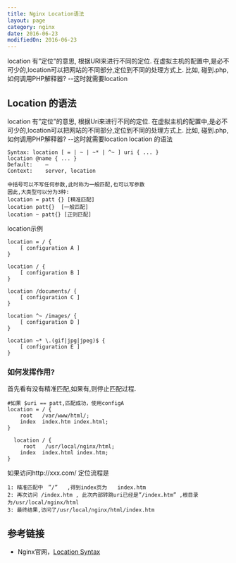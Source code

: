 ```yaml
---
title: Nginx Location语法
layout: page
category: nginx
date: 2016-06-23
modifiedOn: 2016-06-23
---
```


location 有”定位”的意思, 根据URI来进行不同的定位.
在虚拟主机的配置中,是必不可少的,location可以把网站的不同部分,定位到不同的处理方式上.
比如, 碰到.php, 如何调用PHP解释器?  --这时就需要location

## Location 的语法

location 有”定位”的意思, 根据Uri来进行不同的定位. 在虚拟主机的配置中,是必不可少的,location可以把网站的不同部分,定位到不同的处理方式上. 比如, 碰到.php, 如何调用PHP解释器? --这时就需要location location 的语法


```
Syntax:	location [ = | ~ | ~* | ^~ ] uri { ... }
location @name { ... }
Default:	—
Context:	server, location

中括号可以不写任何参数,此时称为一般匹配,也可以写参数
因此,大类型可以分为3种:
location = patt {} [精准匹配]
location patt{}  [一般匹配]
location ~ patt{} [正则匹配]
```


location示例

```shell
location = / {
    [ configuration A ]
}

location / {
    [ configuration B ]
}

location /documents/ {
    [ configuration C ]
}

location ^~ /images/ {
    [ configuration D ]
}

location ~* \.(gif|jpg|jpeg)$ {
    [ configuration E ]
}
```

### 如何发挥作用?

首先看有没有精准匹配,如果有,则停止匹配过程.

``` shell
#如果 $uri == patt,匹配成功，使用configA
location = / {
    root   /var/www/html/;
    index  index.htm index.html;
}
    
  location / {
     root   /usr/local/nginx/html;
    index  index.html index.htm;
}
```

如果访问http://xxx.com/
定位流程是　

```
1: 精准匹配中　”/”   ,得到index页为　　index.htm
2: 再次访问 /index.htm , 此次内部转跳uri已经是”/index.htm” ,根目录为/usr/local/nginx/html
3: 最终结果,访问了/usr/local/nginx/html/index.htm
```

## 参考链接

- Nginx官网，[Location Syntax](http://nginx.org/en/docs/http/ngx_http_core_module.html#location)







